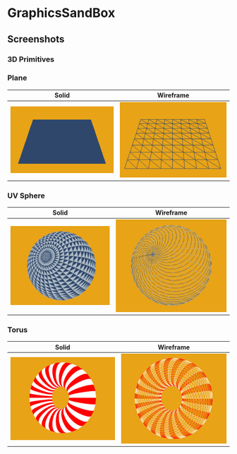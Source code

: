 # GraphicsSandBox

## Screenshots

### 3D Primitives


### Plane
| Solid |  Wireframe |
|---|---|
|  ![](GraphicsSandBox\Resources\ForREADME\SolidPlane.png) | ![](GraphicsSandBox\Resources\ForREADME\WirePlane.png) |


### UV Sphere
| Solid |  Wireframe |
|---|---|
|  ![](GraphicsSandBox\Resources\ForREADME\SolidUVSphere.png) | ![](GraphicsSandBox\Resources\ForREADME\WireUVSphere.png) |



### Torus
| Solid |  Wireframe |
|---|---|
|  ![](GraphicsSandBox\Resources\ForREADME\SolidTorus.png) | ![](GraphicsSandBox\Resources\ForREADME\WireTorus.png) |

